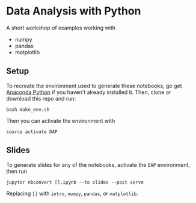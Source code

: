 # Data Analysis with Python

A short workshop of examples working with

- numpy
- pandas
- matplotlib

## Setup

To recreate the environment used to generate these notebooks, go get [Anaconda Python](https://www.anaconda.com/download) if you haven't already installed it. Then, clone or download this repo and run:
```
bash make_env.sh
```
Then you can activate the environment with
```
source activate DAP
```

## Slides
To generate slides for any of the notebooks, activate the `DAP` environment, then run 
```
jupyter nbconvert [].ipynb --to slides --post serve
```

Replacing `[]` with `intro`, `numpy`, `pandas`, or `matplotlib`.
